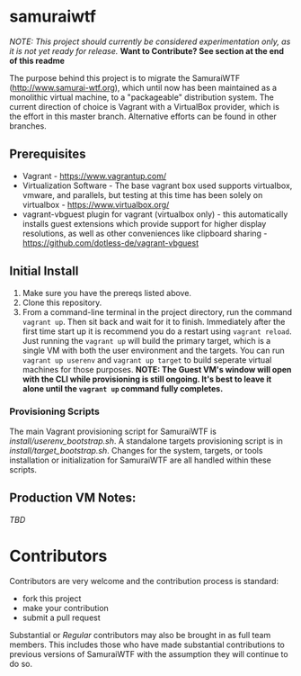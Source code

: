 # samuraiwtf

*NOTE: This project should currently be considered experimentation only, as it is not yet ready for release.*
**Want to Contribute? See section at the end of this readme**

The purpose behind this project is to migrate the SamuraiWTF (http://www.samurai-wtf.org), which until now has been maintained as a monolithic virtual machine, to a "packageable" distribution system. The current direction of choice is Vagrant with a VirtualBox provider, which is the effort in this master branch.  Alternative efforts can be found in other branches.

## Prerequisites
- Vagrant - https://www.vagrantup.com/
- Virtualization Software - The base vagrant box used supports virtualbox, vmware, and parallels, but testing at this time has been solely on virtualbox - https://www.virtualbox.org/
- vagrant-vbguest plugin for vagrant (virtualbox only) - this automatically installs guest extensions which provide support for higher display resolutions, as well as other conveniences like clipboard sharing - https://github.com/dotless-de/vagrant-vbguest

## Initial Install
1. Make sure you have the prereqs listed above.
2. Clone this repository.
3. From a command-line terminal in the project directory, run the command `vagrant up`. Then sit back and wait for it to finish. Immediately after the first time start up it is recommend you do a restart using `vagrant reload`.  Just running the `vagrant up` will build the primary target, which is a single VM with both the user environment and the targets.  You can run `vagrant up userenv` and `vagrant up target` to build seperate virtual machines for those purposes.
**NOTE: The Guest VM's window will open with the CLI while provisioning is still ongoing. It's best to leave it alone until the `vagrant up` command fully completes.**

### Provisioning Scripts
The main Vagrant provisioning script for SamuraiWTF is *install/userenv_bootstrap.sh*.  A standalone targets provisioning script is in *install/target_bootstrap.sh*.  Changes for the system, targets, or tools installation or initialization for SamuraiWTF are all handled within these scripts.

## Production VM Notes:
*TBD*

# Contributors
Contributors are very welcome and the contribution process is standard:

  * fork this project
  * make your contribution
  * submit a pull request
  
Substantial or *Regular* contributors may also be brought in as full team members. This includes those who have made substantial contributions to previous versions of SamuraiWTF with the assumption they will continue to do so.
